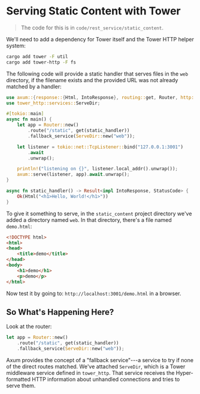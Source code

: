 # Serving Static Content with Tower

> The code for this is in `code/rest_service/static_content`.

We'll need to add a dependency for Tower itself and the Tower HTTP helper system:

```bash
cargo add tower -F util
cargo add tower-http -F fs
```

The following code will provide a static handler that serves files in the `web` directory, if the filename exists and the provided URL was not already matched by a handler:

```rust
use axum::{response::{Html, IntoResponse}, routing::get, Router, http::StatusCode};
use tower_http::services::ServeDir;

#[tokio::main]
async fn main() {
    let app = Router::new()
        .route("/static", get(static_handler))
        .fallback_service(ServeDir::new("web"));

    let listener = tokio::net::TcpListener::bind("127.0.0.1:3001")
        .await
        .unwrap();

    println!("listening on {}", listener.local_addr().unwrap());
    axum::serve(listener, app).await.unwrap();
}

async fn static_handler() -> Result<impl IntoResponse, StatusCode> {
    Ok(Html("<h1>Hello, World!</h1>"))
}
```

To give it something to serve, in the `static_content` project directory we've added a directory named `web`. In that directory, there's a file named `demo.html`:

```html
<!DOCTYPE html>
<html>
<head>
    <title>demo</title>
</head>
<body>
    <h1>demo</h1>
    <p>demo</p>
</html>
```

Now test it by going to: `http://localhost:3001/demo.html` in a browser.

## So What's Happening Here?

Look at the router:

```rust
let app = Router::new()
    .route("/static", get(static_handler))
    .fallback_service(ServeDir::new("web"));
```

Axum provides the concept of a "fallback service"---a service to try if none of the direct routes matched. We've attached `ServeDir`, which is a Tower middleware service defined in `tower_http`. That service receives the Hyper-formatted HTTP information about unhandled connections and tries to serve them.
